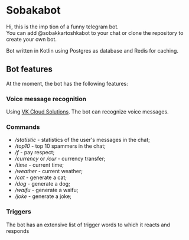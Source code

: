 # Sobakabot

Hi, this is the imp  tion of a funny telegram bot.   
You can add @sobakkartoshkabot to your chat or clone the repository to create your own bot.

Bot written in Kotlin using Postgres as database and Redis for caching.

## Bot features
At the moment, the bot has the following features:

### Voice message recognition

Using [VK Cloud Solutions](https://mcs.mail.ru). The bot can recognize voice messages.

### Commands
* */statistic* - statistics of the user's messages in the chat;
* */top10* - top 10 spammers in the chat;
* */f* - pay respect;
* */currency* or */cur* - currency transfer;
* */time* - current time;
* */weather* - current weather;
* */cat* - generate a cat;
* */dog* - generate a dog;
* */waifu* - generate a waifu;
* */joke* - generate a joke;

### Triggers
The bot has an extensive list of trigger words to which it reacts and responds